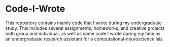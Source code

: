 # Code-I-Wrote
This repository contains mainly code that I wrote during my undergraduate study. This includes several assignments, homeworks, and
creative projects both group and individual, as well as some code I wrote during my time as an undergraduate research assistant for 
a computational-neuroscience lab. 
